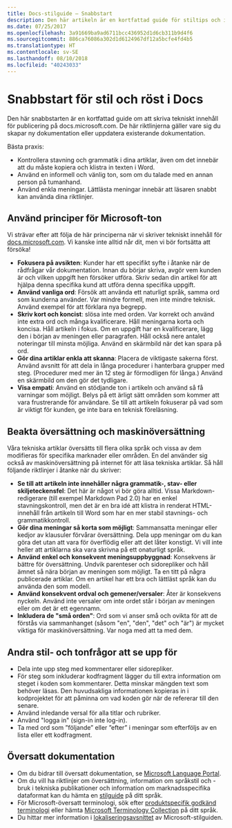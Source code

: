 ```yaml
---
title: Docs-stilguide – Snabbstart
description: Den här artikeln är en kortfattad guide för stiltips och innehåller de mest grundläggande ämnena för att komma igång med docs.microsoft.com.
ms.date: 07/25/2017
ms.openlocfilehash: 3a91669ba9ad6711bcc436952d1d6cb311b9d4f6
ms.sourcegitcommit: 886ca76086a302d1d6124967df12a5bcfe4fd4b5
ms.translationtype: HT
ms.contentlocale: sv-SE
ms.lasthandoff: 08/10/2018
ms.locfileid: "40243033"
---
```

# <a name="docs-style-and-voice-quick-start"></a>Snabbstart för stil och röst i Docs

Den här snabbstarten är en kortfattad guide om att skriva tekniskt innehåll för publicering på docs.microsoft.com. De här riktlinjerna gäller vare sig du skapar ny dokumentation eller uppdatera existerande dokumentation.

Bästa praxis:

- Kontrollera stavning och grammatik i dina artiklar, även om det innebär att du måste kopiera och klistra in texten i Word.
- Använd en informell och vänlig ton, som om du talade med en annan person på tumanhand.
- Använd enkla meningar. Lättlästa meningar innebär att läsaren snabbt kan använda dina riktlinjer.

## <a name="use-the-microsoft-voice-principles"></a>Använd principer för Microsoft-ton

Vi strävar efter att följa de här principerna när vi skriver tekniskt innehåll för [docs.microsoft.com](https://docs.microsoft.com). Vi kanske inte alltid når dit, men vi bör fortsätta att försöka!

- **Fokusera på avsikten**: Kunder har ett specifikt syfte i åtanke när de rådfrågar vår dokumentation. Innan du börjar skriva, avgör vem kunden är och vilken uppgift hen försöker utföra. Skriv sedan din artikel för att hjälpa denna specifika kund att utföra denna specifika uppgift.
- **Använd vanliga ord**: Försök att använda ett naturligt språk, samma ord som kunderna använder. Var mindre formell, men inte mindre teknisk. Använd exempel för att förklara nya begrepp.
- **Skriv kort och koncist**: slösa inte med orden. Var korrekt och använd inte extra ord och många kvalificerare. Håll meningarna korta och koncisa. Håll artikeln i fokus. Om en uppgift har en kvalificerare, lägg den i början av meningen eller paragrafen. Håll också nere antalet noteringar till minsta möjliga. Använd en skärmbild när det kan spara på ord.
- **Gör dina artiklar enkla att skanna**: Placera de viktigaste sakerna först. Använd avsnitt för att dela in långa procedurer i hanterbara grupper med steg. (Procedurer med mer än 12 steg är förmodligen för långa.) Använd en skärmbild om den gör det tydligare.
- **Visa empati**: Använd en stödjande ton i artikeln och använd så få varningar som möjligt. Belys på ett ärligt sätt områden som kommer att vara frustrerande för användare. Se till att artikeln fokuserar på vad som är viktigt för kunden, ge inte bara en teknisk föreläsning.

## <a name="consider-localization-and-machine-translation"></a>Beakta översättning och maskinöversättning

Våra tekniska artiklar översätts till flera olika språk och vissa av dem modifieras för specifika marknader eller områden. En del använder sig också av maskinöversättning på internet för att läsa tekniska artiklar. Så håll följande riktlinjer i åtanke när du skriver:

- **Se till att artikeln inte innehåller några grammatik-, stav- eller skiljeteckensfel**: Det här är något vi bör göra alltid. Vissa Markdown-redigerare (till exempel Markdown Pad 2.0) har en enkel stavningskontroll, men det är en bra idé att klistra in renderat HTML-innehåll från artikeln till Word som har en mer stabil stavnings- och grammatikkontroll.
- **Gör dina meningar så korta som möjligt**: Sammansatta meningar eller kedjor av klausuler förvårar översättning. Dela upp meningar om du kan göra det utan att vara för överflödig eller att det låter konstigt. Vi vill inte heller att artiklarna ska vara skrivna på ett onaturligt språk.
- **Använd enkel och konsekvent meningsuppbyggnad**: Konsekvens är bättre för översättning. Undvik parenteser och sidorepliker och håll ämnet så nära början av meningen som möjligt. Ta en titt på några publicerade artiklar. Om en artikel har ett bra och lättläst språk kan du använda den som modell.
- **Använd konsekvent ordval och gemener/versaler**: Åter är konsekvens nyckeln. Använd inte versaler om inte ordet står i början av meningen eller om det är ett egennamn.
- **Inkludera de "små orden"**: Ord som vi anser små och ovikta för att de förstås via sammanhanget (såsom "en", "den", "det" och "är") är mycket viktiga för maskinöversättning. Var noga med att ta med dem.

## <a name="other-style-and-voice-issues-to-watch-for"></a>Andra stil- och tonfrågor att se upp för

- Dela inte upp steg med kommentarer eller sidorepliker.
- För steg som inkluderar kodfragment lägger du till extra information om steget i koden som kommentarer. Detta minskar mängden text som behöver läsas. Den huvudsakliga informationen kopieras in i kodprojektet för att påminna om vad koden gör när de refererar till den senare.
- Använd inledande versal för alla titlar och rubriker.
- Använd "logga in" (sign-in inte log-in).
- Ta med ord som ”följande” eller ”efter” i meningar som efterföljs av en lista eller ett kodfragment.

## <a name="localized-documentation"></a>Översatt dokumentation

- Om du bidrar till översatt dokumentation, se [Microsoft Language Portal](https://www.microsoft.com/Language/Default.aspx).
- Om du vill ha riktlinjer om översättning, information om språkstil och -bruk i tekniska publikationer och information om marknadsspecifika dataformat kan du hämta en [stilguide](https://www.microsoft.com/Language/StyleGuides) på ditt språk.
- För Microsoft-översatt terminologi, sök efter [produktspecifik godkänd terminologi](https://www.microsoft.com/Language/Default.aspx) eller hämta [Microsoft Terminology Collection](https://www.microsoft.com/Language/Terminology.aspx) på ditt språk.
- Du hittar mer information i [lokaliseringsavsnittet](https://docs.microsoft.com/style-guide/global-communications/) av Microsoft-stilguiden.
